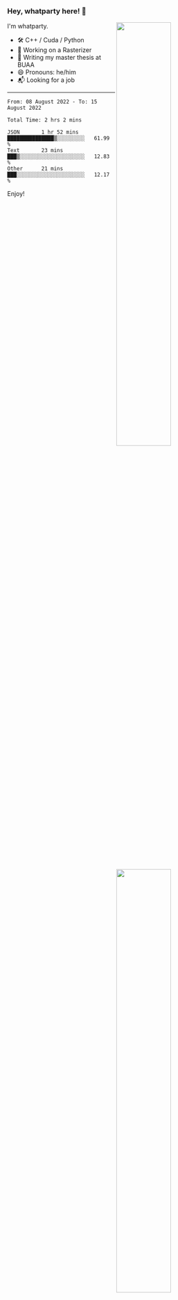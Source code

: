 ### Hey, whatparty here! 👋

[<img align="right" width="50%" src="https://github-readme-stats-ouuan.vercel.app/api?username=whatparty&theme=dark&show_icons=true">](https://metrics.lecoq.io/whatparty#gh-dark-mode-only)
[<img align="right" width="50%" src="https://github-readme-stats-ouuan.vercel.app/api?username=whatparty&show_icons=true">](https://metrics.lecoq.io/whatparty#gh-light-mode-only)

I'm whatparty.

- 🛠️ C++ / Cuda / Python 
- 🔭 Working on a Rasterizer
- 🌱 Writing my master thesis at BUAA
- 😄 Pronouns: he/him
- 📬 Looking for a job

---

<!--START_SECTION:waka-->

```text
From: 08 August 2022 - To: 15 August 2022

Total Time: 2 hrs 2 mins

JSON       1 hr 52 mins    ███████████████▒░░░░░░░░░   61.99 %
Text       23 mins         ███▒░░░░░░░░░░░░░░░░░░░░░   12.83 %
Other      21 mins         ███░░░░░░░░░░░░░░░░░░░░░░   12.17 %
```

<!--END_SECTION:waka-->

Enjoy!
